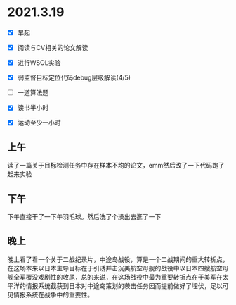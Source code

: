 # 2021.3.19

- [x] 早起

- [x] 阅读与CV相关的论文解读

- [x] 进行WSOL实验

- [x] 弱监督目标定位代码debug层级解读(4/5)

- [ ] 一道算法题

- [x] 读书半小时

- [x] 运动至少一小时

  



## 上午

读了一篇关于目标检测任务中存在样本不均的论文，emm然后改了一下代码跑了起来实验

## 下午

下午直接干了一下午羽毛球。然后洗了个澡出去逛了一下

## 晚上

晚上看了看一个关于二战纪录片，中途岛战役，算是一个二战期间的重大转折点，在这场本来以日本主导目标在于引诱并击沉美航空母舰的战役中以日本四艘航空母舰全军覆没戏剧性的收尾，总的来说，在这场战役中最为重要转折点在于美军在太平洋的情报系统截获到日本对中途岛策划的袭击任务因而提前做好了埋伏，足以可见情报系统在战争中的重要性。

